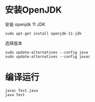 # 安装OpenJDK
安装 openjdk 11 JDK
```
sudo apt-get install openjdk-11-jdk
```
选择版本
```
sudo update-alternatives --config java
sudo update-alternatives --config javac
```
# 编译运行
```
javac Test.java
java Test
```